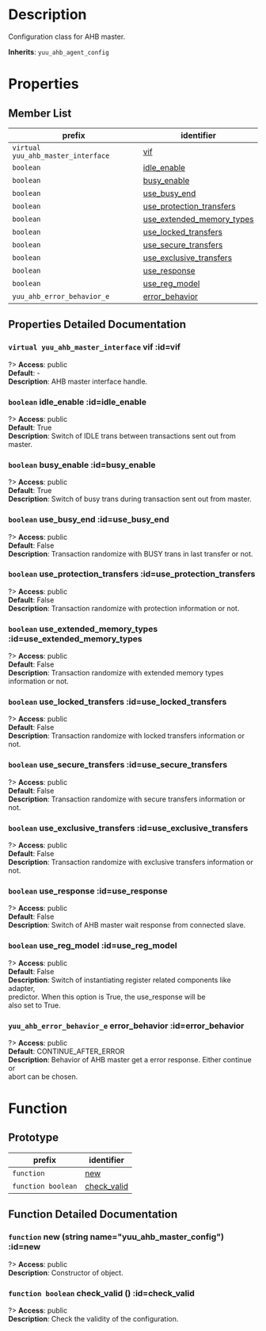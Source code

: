 # Description

Configuration class for AHB master.  

**Inherits**: ``yuu_ahb_agent_config``

# Properties

## Member List

| prefix | identifier |
| - | - |
| `virtual yuu_ahb_master_interface` | [vif](#vif) |
| `boolean` | [idle_enable](#idle_enable) |
| `boolean` | [busy_enable](#busy_enable) |
| `boolean` | [use_busy_end](#use_busy_end) |
| `boolean` | [use_protection_transfers](#use_protection_transfers) |
| `boolean` | [use_extended_memory_types](#use_extended_memory_types) |
| `boolean` | [use_locked_transfers](#use_locked_transfers) |
| `boolean` | [use_secure_transfers](#use_secure_transfers) |
| `boolean` | [use_exclusive_transfers](#use_exclusive_transfers) |
| `boolean` | [use_response](#use_response) |
| `boolean` | [use_reg_model](#use_reg_model) |
| `yuu_ahb_error_behavior_e` | [error_behavior](#error_behavior) |

## Properties Detailed Documentation

### `virtual yuu_ahb_master_interface` vif :id=vif

?> **Access**: public  
**Default**: -  
**Description**: AHB master interface handle.  


### `boolean` idle_enable :id=idle_enable

?> **Access**: public  
**Default**: True  
**Description**: Switch of IDLE trans between transactions sent out from master.  


### `boolean` busy_enable :id=busy_enable

?> **Access**: public  
**Default**: True  
**Description**: Switch of busy trans during transaction sent out from master.  


### `boolean` use_busy_end :id=use_busy_end

?> **Access**: public  
**Default**: False  
**Description**: Transaction randomize with BUSY trans in last transfer or not.  


### `boolean` use_protection_transfers :id=use_protection_transfers

?> **Access**: public  
**Default**: False  
**Description**: Transaction randomize with protection information or not.  


### `boolean` use_extended_memory_types :id=use_extended_memory_types

?> **Access**: public  
**Default**: False  
**Description**: Transaction randomize with extended memory types information or not.  


### `boolean` use_locked_transfers :id=use_locked_transfers

?> **Access**: public  
**Default**: False  
**Description**: Transaction randomize with locked transfers information or not.  


### `boolean` use_secure_transfers :id=use_secure_transfers

?> **Access**: public  
**Default**: False  
**Description**: Transaction randomize with secure transfers information or not.  


### `boolean` use_exclusive_transfers :id=use_exclusive_transfers

?> **Access**: public  
**Default**: False  
**Description**: Transaction randomize with exclusive transfers information or not.  


### `boolean` use_response :id=use_response

?> **Access**: public  
**Default**: False  
**Description**: Switch of AHB master wait response from connected slave.  


### `boolean` use_reg_model :id=use_reg_model

?> **Access**: public  
**Default**: False  
**Description**: Switch of instantiating register related components like adapter,  
predictor. When this option is True, the use_response will be  
also set to True.  


### `yuu_ahb_error_behavior_e` error_behavior :id=error_behavior

?> **Access**: public  
**Default**: CONTINUE_AFTER_ERROR  
**Description**: Behavior of AHB master get a error response. Either continue or  
abort can be chosen.  


# Function

## Prototype

| prefix | identifier |
| - | - |
| `function` | [new](#new) |
| `function boolean` | [check_valid](#check_valid) |

## Function Detailed Documentation

### `function` new (string name="yuu_ahb_master_config") :id=new

?> **Access**: public  
**Description**: Constructor of object.  


### `function boolean` check_valid () :id=check_valid

?> **Access**: public  
**Description**: Check the validity of the configuration.  


